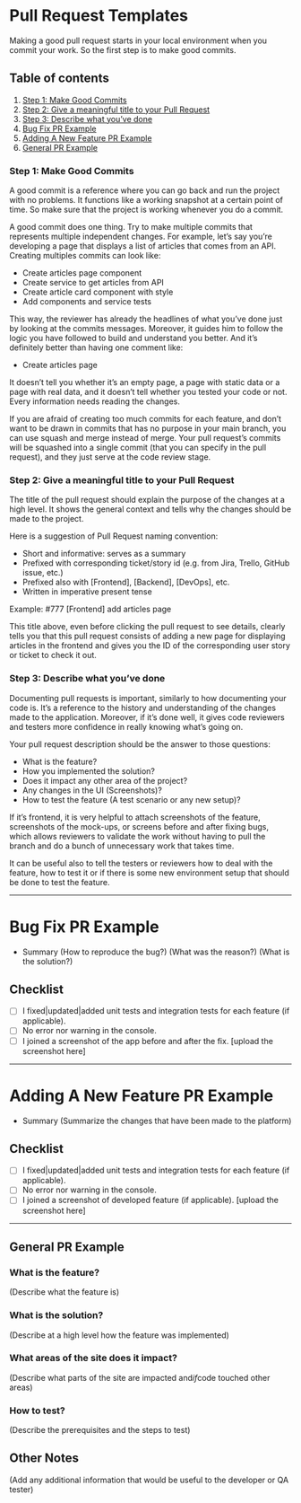 # Pull Request Templates

Making a good pull request starts in your local environment when you commit your work. So the first step is to make good commits.

## Table of contents

1. [Step 1: Make Good Commits](#good-commits)
2. [Step 2: Give a meaningful title to your Pull Request](#meaningful-title)
3. [Step 3: Describe what you’ve done](#describe)
4. [Bug Fix PR Example](#bug-fix-example)
5. [Adding A New Feature PR Example](#add-new-feature-example)
6. [General PR Example](#general-pr-example)

<a name="good-commits"></a>
### Step 1: Make Good Commits
A good commit is a reference where you can go back and run the project with no problems. It functions like a working snapshot at a certain point of time. So make sure that the project is working whenever you do a commit.

A good commit does one thing. Try to make multiple commits that represents multiple independent changes. For example, let’s say you’re developing a page that displays a list of articles that comes from an API. Creating multiples commits can look like:
- Create articles page component
- Create service to get articles from API
- Create article card component with style
- Add components and service tests

This way, the reviewer has already the headlines of what you’ve done just by looking at the commits messages. Moreover, it guides him to follow the logic you have followed to build and understand you better. And it’s definitely better than having one comment like:
- Create articles page

It doesn’t tell you whether it’s an empty page, a page with static data or a page with real data, and it doesn’t tell whether you tested your code or not. Every information needs reading the changes.

If you are afraid of creating too much commits for each feature, and don’t want to be drawn in commits that has no purpose in your main branch, you can use squash and merge instead of merge. Your pull request’s commits will be squashed into a single commit (that you can specify in the pull request), and they just serve at the code review stage.


<a id="meaningful-title"></a>
### Step 2: Give a meaningful title to your Pull Request
The title of the pull request should explain the purpose of the changes at a high level. It shows the general context and tells why the changes should be made to the project.

Here is a suggestion of Pull Request naming convention:
- Short and informative: serves as a summary
- Prefixed with corresponding ticket/story id (e.g. from Jira, Trello, GitHub issue, etc.)
- Prefixed also with [Frontend], [Backend], [DevOps], etc.
- Written in imperative present tense

Example: #777 [Frontend] add articles page

This title above, even before clicking the pull request to see details, clearly tells you that this pull request consists of adding a new page for displaying articles in the frontend and gives you the ID of the corresponding user story or ticket to check it out.



<a name="describe"></a>
### Step 3: Describe what you’ve done
Documenting pull requests is important, similarly to how documenting your code is. It’s a reference to the history and understanding of the changes made to the application. Moreover, if it’s done well, it gives code reviewers and testers more confidence in really knowing what’s going on.

Your pull request description should be the answer to those questions:
- What is the feature?
- How you implemented the solution?
- Does it impact any other area of the project?
- Any changes in the UI (Screenshots)?
- How to test the feature (A test scenario or any new setup)?

If it’s frontend, it is very helpful to attach screenshots of the feature, screenshots of the mock-ups, or screens before and after fixing bugs, which allows reviewers to validate the work without having to pull the branch and do a bunch of unnecessary work that takes time.

It can be useful also to tell the testers or reviewers how to deal with the feature, how to test it or if there is some new environment setup that should be done to test the feature.


---
<a name="bug-fix-example"></a>
# Bug Fix PR Example
- Summary
(How to reproduce the bug?)
(What was the reason?)
(What is the solution?)

## Checklist
- [ ] I fixed|updated|added unit tests and integration tests for each feature (if applicable).
- [ ] No error nor warning in the console.
- [ ] I joined a screenshot of the app before and after the fix.
  [upload the screenshot here]

---
<a name="add-new-feature-example"></a>
# Adding A New Feature PR Example 
- Summary
(Summarize the changes that have been made to the platform)

## Checklist
- [ ] I fixed|updated|added unit tests and integration tests for each feature (if applicable).
- [ ] No error nor warning in the console.
- [ ] I joined a screenshot of developed feature (if applicable).
  [upload the screenshot here]

---
<a name="general-pr-example"></a>
## General PR Example

### What is the feature?
(Describe what the feature is)

### What is the solution?
(Describe at a high level how the feature was implemented)

### What areas of the site does it impact?
(Describe what parts of the site are impacted and*if*code touched other areas)

### How to test?
(Describe the prerequisites and the steps to test)

## Other Notes
(Add any additional information that would be useful to the developer or QA tester)
